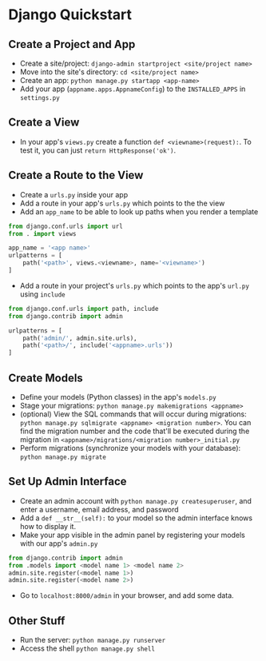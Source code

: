 # Django Quickstart


## Create a Project and App

- Create a site/project: `django-admin startproject <site/project name>`
- Move into the site's directory: `cd <site/project name>`
- Create an app: `python manage.py startapp <app-name>`
- Add your app (`appname.apps.AppnameConfig`) to the `INSTALLED_APPS` in `settings.py`


## Create a View

- In your app's `views.py` create a function `def <viewname>(request):`. To test it, you can just `return HttpResponse('ok')`.

## Create a Route to the View

- Create a `urls.py` inside your app
- Add a route in your app's `urls.py` which points to the the view
- Add an `app_name` to be able to look up paths when you render a template

```python
from django.conf.urls import url
from . import views

app_name = '<app name>'
urlpatterns = [
    path('<path>', views.<viewname>, name='<viewname>')
]
```

- Add a route in your project's `urls.py` which points to the app's `url.py` using `include`

```python
from django.conf.urls import path, include
from django.contrib import admin

urlpatterns = [
    path('admin/', admin.site.urls),
    path('<path>/', include('<appname>.urls'))
]
```


## Create Models

- Define your models (Python classes) in the app's `models.py`
- Stage your migrations: `python manage.py makemigrations <appname>`
- (optional) View the SQL commands that will occur during migrations: `python manage.py sqlmigrate <appname> <migration number>`. You can find the migration number and the code that'll be executed during the migration in `<appname>/migrations/<migration number>_initial.py`
- Perform migrations (synchronize your models with your database): `python manage.py migrate`

## Set Up Admin Interface

- Create an admin account with `python manage.py createsuperuser`, and enter a username, email address, and password
- Add a `def __str__(self):` to your model so the admin interface knows how to display it.
- Make your app visible in the admin panel by registering your models with our app's `admin.py`

```python
from django.contrib import admin
from .models import <model name 1> <model name 2>
admin.site.register(<model name 1>)
admin.site.register(<model name 2>)
```

- Go to `localhost:8000/admin` in your browser, and add some data.

## Other Stuff

- Run the server: `python manage.py runserver`
- Access the shell `python manage.py shell`
